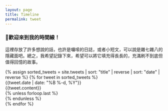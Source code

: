 ```yaml
---
layout: page
title: Timeline
permalink: tweet
---
```


<div>
<h3>🎉歡迎來到我的時間線！</h3>
<p>這裡存放了許多想說的話，也許是囉嗦的日誌，或者小短文，可以說是雜七雜八的隱藏面吧。總之，我希望記錄下來，希望可以將它填充得長長的，充滿刷不到底但值得回憶的故事。</p>
</div>

<div>
  {% assign sorted_tweets = site.tweets | sort: "title" | reverse | sort: "date" | reverse %}
  {% for tweet in sorted_tweets %}
    <div class="py-1">
      <div class="text-sm text-gray-400">{{tweet.date | date: "%B %-d, %Y"}}</div>
      <div class="pt-4 px-4 prose prose-{{site.theme-color}}">
        {{tweet.content}}
      </div>
      {% unless forloop.last %}
      <div class="relative my-8 absolute inset-0 flex items-center" aria-hidden="true">
        <div class="w-full border-t border-gray-200"></div>
      </div>
      {% endunless %}
    </div>
  {% endfor %}
</div>